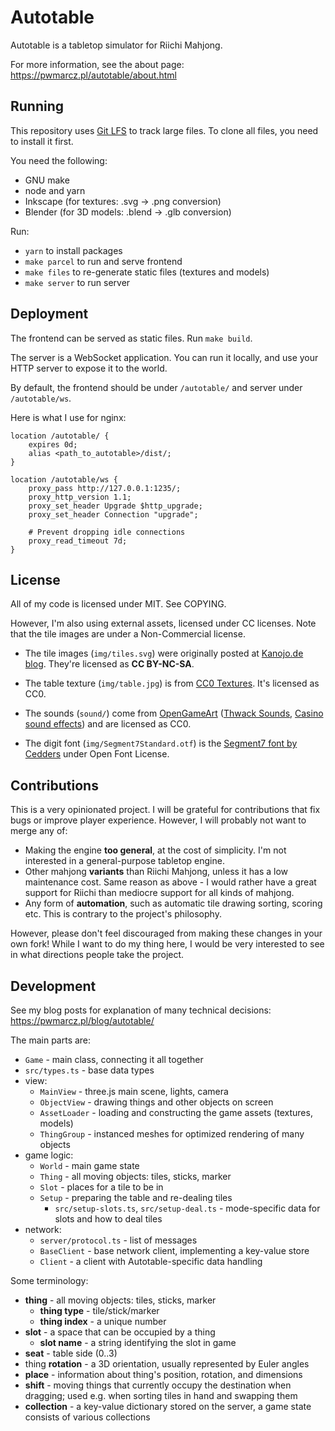 # Autotable

Autotable is a tabletop simulator for Riichi Mahjong.

For more information, see the about page: https://pwmarcz.pl/autotable/about.html

## Running

This repository uses [Git LFS](https://git-lfs.github.com/) to track large files. To clone all files, you need to install it first.

You need the following:

* GNU make
* node and yarn
* Inkscape (for textures: .svg -> .png conversion)
* Blender (for 3D models: .blend -> .glb conversion)

Run:

* `yarn` to install packages
* `make parcel` to run and serve frontend
* `make files` to re-generate static files (textures and models)
* `make server` to run server

## Deployment

The frontend can be served as static files. Run `make build`.

The server is a WebSocket application. You can run it locally, and use your HTTP server to expose it to the world.

By default, the frontend should be under `/autotable/` and server under `/autotable/ws`.

Here is what I use for nginx:

    location /autotable/ {
        expires 0d;
        alias <path_to_autotable>/dist/;
    }

    location /autotable/ws {
        proxy_pass http://127.0.0.1:1235/;
        proxy_http_version 1.1;
        proxy_set_header Upgrade $http_upgrade;
        proxy_set_header Connection "upgrade";

        # Prevent dropping idle connections
        proxy_read_timeout 7d;
    }

## License

All of my code is licensed under MIT. See COPYING.

However, I'm also using external assets, licensed under CC licenses. Note that the tile images are under a Non-Commercial license.

* The tile images (`img/tiles.svg`) were originally posted at [Kanojo.de blog](https://web.archive.org/web/20160717012415/http://blog.kanojo.de/2011/07/01/more-shirt-stuff-t-shirt-logo-ideas/). They're licensed as **CC BY-NC-SA**.

* The table texture (`img/table.jpg`) is from [CC0 Textures](https://cc0textures.com/view?id=Fabric030). It's licensed as CC0.

* The sounds (`sound/`) come from [OpenGameArt](https://opengameart.org/) ([Thwack Sounds](https://opengameart.org/content/thwack-sounds), [Casino sound effects](https://opengameart.org/content/54-casino-sound-effects-cards-dice-chips)) and are licensed as CC0.

* The digit font (`img/Segment7Standard.otf`) is the [Segment7 font by Cedders](https://www.fontspace.com/segment7-font-f19825) under Open Font License.

## Contributions

This is a very opinionated project. I will be grateful for contributions that fix bugs or improve player experience. However, I will probably not want to merge any of:

* Making the engine **too general**, at the cost of simplicity. I'm not interested in a general-purpose tabletop engine.
* Other mahjong **variants** than Riichi Mahjong, unless it has a low maintenance cost. Same reason as above - I would rather have a great support for Riichi than mediocre support for all kinds of mahjong.
* Any form of **automation**, such as automatic tile drawing sorting, scoring etc. This is contrary to the project's philosophy.

However, please don't feel discouraged from making these changes in your own fork! While I want to do my thing here, I would be very interested to see in what directions people take the project.

## Development

See my blog posts for explanation of many technical decisions: https://pwmarcz.pl/blog/autotable/

The main parts are:

* `Game` - main class, connecting it all together
* `src/types.ts` - base data types
* view:
    * `MainView` - three.js main scene, lights, camera
    * `ObjectView` - drawing things and other objects on screen
    * `AssetLoader` - loading and constructing the game assets (textures, models)
    * `ThingGroup` - instanced meshes for optimized rendering of many objects
* game logic:
    * `World` - main game state
    * `Thing` - all moving objects: tiles, sticks, marker
    * `Slot` - places for a tile to be in
    * `Setup` - preparing the table and re-dealing tiles
        * `src/setup-slots.ts`, `src/setup-deal.ts` - mode-specific data for slots and how to deal tiles
* network:
    * `server/protocol.ts` - list of messages
    * `BaseClient` - base network client, implementing a key-value store
    * `Client` - a client with Autotable-specific data handling

Some terminology:

- **thing** - all moving objects: tiles, sticks, marker
    - **thing type** - tile/stick/marker
    - **thing index** - a unique number
- **slot** - a space that can be occupied by a thing
    - **slot name** - a string identifying the slot in game
- **seat** - table side (0..3)
- thing **rotation** - a 3D orientation, usually represented by Euler angles
- **place** - information about thing's position, rotation, and dimensions
- **shift** - moving things that currently occupy the destination when dragging; used e.g. when sorting tiles in hand and swapping them
- **collection** - a key-value dictionary stored on the server, a game state consists of various collections
